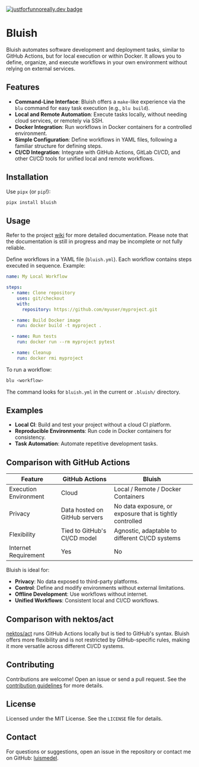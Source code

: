 [![justforfunnoreally.dev badge](https://img.shields.io/badge/justforfunnoreally-dev-9ff)](https://justforfunnoreally.dev)
# Bluish

Bluish automates software development and deployment tasks, similar to GitHub Actions, but for local execution or within Docker. It allows you to define, organize, and execute workflows in your own environment without relying on external services.

## Features

- **Command-Line Interface**: Bluish offers a `make`-like experience via the `blu` command for easy task execution (e.g., `blu build`).
- **Local and Remote Automation**: Execute tasks locally, without needing cloud services, or remotely via SSH.
- **Docker Integration**: Run workflows in Docker containers for a controlled environment.
- **Simple Configuration**: Define workflows in YAML files, following a familiar structure for defining steps.
- **CI/CD Integration**: Integrate with GitHub Actions, GitLab CI/CD, and other CI/CD tools for unified local and remote workflows.

## Installation

Use `pipx` (or `pip`!):

```bash
pipx install bluish
```

## Usage

Refer to the project [wiki](https://github.com/luismedel/bluish/wiki) for more detailed documentation. Please note that the documentation is still in progress and may be incomplete or not fully reliable.

Define workflows in a YAML file (`bluish.yml`). Each workflow contains steps executed in sequence. Example:

```yaml
name: My Local Workflow

steps:
  - name: Clone repository
    uses: git/checkout
    with:
      repository: https://github.com/myuser/myproject.git

  - name: Build Docker image
    run: docker build -t myproject .

  - name: Run tests
    run: docker run --rm myproject pytest

  - name: Cleanup
    run: docker rmi myproject
```

To run a workflow:

```bash
blu <workflow>
```

The command looks for `bluish.yml` in the current or `.bluish/` directory.

## Examples

- **Local CI**: Build and test your project without a cloud CI platform.
- **Reproducible Environments**: Run code in Docker containers for consistency.
- **Task Automation**: Automate repetitive development tasks.

## Comparison with GitHub Actions

| Feature               | GitHub Actions                | Bluish                                         |
| --------------------- | ----------------------------- | ---------------------------------------------- |
| Execution Environment | Cloud                         | Local / Remote / Docker Containers             |
| Privacy               | Data hosted on GitHub servers | No data exposure, or exposure that is tightly controlled                               |
| Flexibility           | Tied to GitHub's CI/CD model  | Agnostic, adaptable to different CI/CD systems |
| Internet Requirement  | Yes                           | No                                             |

Bluish is ideal for:

- **Privacy**: No data exposed to third-party platforms.
- **Control**: Define and modify environments without external limitations.
- **Offline Development**: Use workflows without internet.
- **Unified Workflows**: Consistent local and CI/CD workflows.

## Comparison with nektos/act

[nektos/act](https://github.com/nektos/act) runs GitHub Actions locally but is tied to GitHub's syntax. Bluish offers more flexibility and is not restricted by GitHub-specific rules, making it more versatile across different CI/CD systems.

## Contributing

Contributions are welcome! Open an issue or send a pull request. See the [contribution guidelines](https://github.com/luismedel/bluish/blob/main/CONTRIBUTING.md) for more details.

## License

Licensed under the MIT License. See the `LICENSE` file for details.

## Contact

For questions or suggestions, open an issue in the repository or contact me on GitHub: [luismedel](https://github.com/luismedel).

